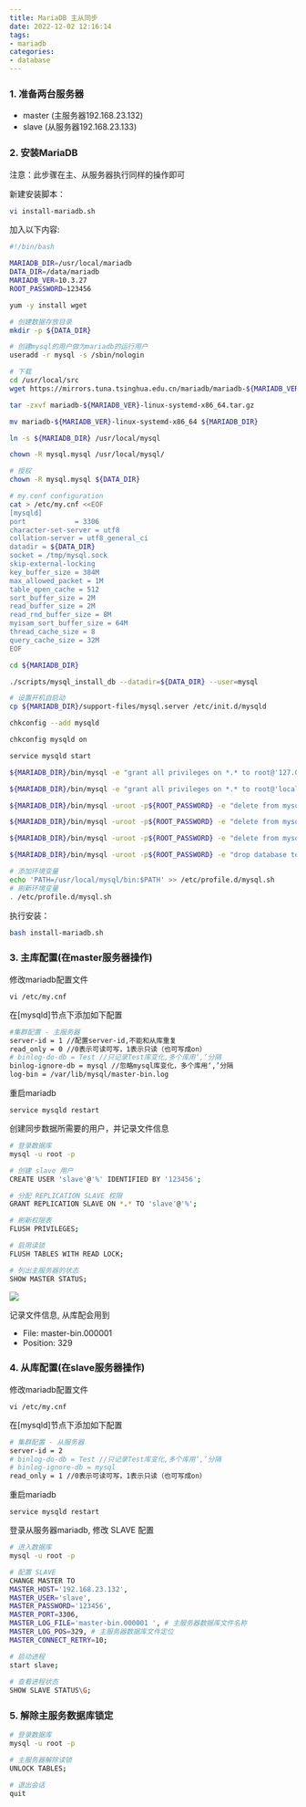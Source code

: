 ```yaml
---
title: MariaDB 主从同步
date: 2022-12-02 12:16:14
tags:
- mariadb
categories:
- database
---
```


### 1. 准备两台服务器

- master (主服务器192.168.23.132)
- slave  (从服务器192.168.23.133)

### 2. 安装MariaDB

注意：此步骤在主、从服务器执行同样的操作即可

新建安装脚本：

```bash
vi install-mariadb.sh
```

加入以下内容:

```bash
#!/bin/bash

MARIADB_DIR=/usr/local/mariadb
DATA_DIR=/data/mariadb
MARIADB_VER=10.3.27
ROOT_PASSWORD=123456

yum -y install wget

# 创建数据存放目录
mkdir -p ${DATA_DIR}

# 创建mysql的用户做为mariadb的运行用户
useradd -r mysql -s /sbin/nologin

# 下载
cd /usr/local/src
wget https://mirrors.tuna.tsinghua.edu.cn/mariadb/mariadb-${MARIADB_VER}/bintar-linux-systemd-x86_64/mariadb-${MARIADB_VER}-linux-systemd-x86_64.tar.gz

tar -zxvf mariadb-${MARIADB_VER}-linux-systemd-x86_64.tar.gz 

mv mariadb-${MARIADB_VER}-linux-systemd-x86_64 ${MARIADB_DIR}

ln -s ${MARIADB_DIR} /usr/local/mysql

chown -R mysql.mysql /usr/local/mysql/

# 授权
chown -R mysql.mysql ${DATA_DIR}

# my.conf configuration
cat > /etc/my.cnf <<EOF
[mysqld]
port            = 3306
character-set-server = utf8
collation-server = utf8_general_ci
datadir = ${DATA_DIR}
socket = /tmp/mysql.sock
skip-external-locking
key_buffer_size = 384M
max_allowed_packet = 1M
table_open_cache = 512
sort_buffer_size = 2M
read_buffer_size = 2M
read_rnd_buffer_size = 8M
myisam_sort_buffer_size = 64M
thread_cache_size = 8
query_cache_size = 32M
EOF

cd ${MARIADB_DIR}

./scripts/mysql_install_db --datadir=${DATA_DIR} --user=mysql

# 设置开机自启动
cp ${MARIADB_DIR}/support-files/mysql.server /etc/init.d/mysqld

chkconfig --add mysqld

chkconfig mysqld on

service mysqld start

${MARIADB_DIR}/bin/mysql -e "grant all privileges on *.* to root@'127.0.0.1' identified by \"${ROOT_PASSWORD}\" with grant option;"

${MARIADB_DIR}/bin/mysql -e "grant all privileges on *.* to root@'localhost' identified by \"${ROOT_PASSWORD}\" with grant option;"

${MARIADB_DIR}/bin/mysql -uroot -p${ROOT_PASSWORD} -e "delete from mysql.user where Password='';"

${MARIADB_DIR}/bin/mysql -uroot -p${ROOT_PASSWORD} -e "delete from mysql.db where User='';"

${MARIADB_DIR}/bin/mysql -uroot -p${ROOT_PASSWORD} -e "delete from mysql.proxies_priv where Host!='localhost';"

${MARIADB_DIR}/bin/mysql -uroot -p${ROOT_PASSWORD} -e "drop database test;"

# 添加环境变量
echo 'PATH=/usr/local/mysql/bin:$PATH' >> /etc/profile.d/mysql.sh
# 刷新环境变量
. /etc/profile.d/mysql.sh
```

执行安装：

```bash
bash install-mariadb.sh
```

### 3. 主库配置(在master服务器操作)

修改mariadb配置文件

```
vi /etc/my.cnf
```

在[mysqld]节点下添加如下配置

```bash
#集群配置 - 主服务器
server-id = 1 //配置server-id,不能和从库重复
read_only = 0 //0表示可读可写，1表示只读（也可写成on）
# binlog-do-db = Test //只记录Test库变化,多个库用‘,’分隔
binlog-ignore-db = mysql //忽略mysql库变化，多个库用‘,’分隔
log-bin = /var/lib/mysql/master-bin.log
```

重启mariadb

```
service mysqld restart
```

创建同步数据所需要的用户，并记录文件信息

```bash
# 登录数据库
mysql -u root -p

# 创建 slave 用户
CREATE USER 'slave'@'%' IDENTIFIED BY '123456';

# 分配 REPLICATION SLAVE 权限
GRANT REPLICATION SLAVE ON *.* TO 'slave'@'%';

# 刷新权限表
FLUSH PRIVILEGES;

# 启用读锁
FLUSH TABLES WITH READ LOCK;

# 列出主服务器的状态
SHOW MASTER STATUS;

```

![](https://cdn.jsdelivr.net/gh/xbmlz/static/img/202212021217371.png)

记录文件信息, 从库配会用到

- File: master-bin.000001 
- Position: 329

### 4. 从库配置(在slave服务器操作)

修改mariadb配置文件

```
vi /etc/my.cnf
```

在[mysqld]节点下添加如下配置

```bash
# 集群配置 - 从服务器  
server-id = 2
# binlog-do-db = Test //只记录Test库变化,多个库用‘,’分隔
# binlog-ignore-db = mysql
read_only = 1 //0表示可读可写，1表示只读（也可写成on）
```

重启mariadb

```
service mysqld restart
```

登录从服务器mariadb, 修改 SLAVE 配置

```bash
# 进入数据库
mysql -u root -p

# 配置 SLAVE
CHANGE MASTER TO
MASTER_HOST='192.168.23.132',
MASTER_USER='slave',
MASTER_PASSWORD='123456',
MASTER_PORT=3306,
MASTER_LOG_FILE='master-bin.000001 ', # 主服务器数据库文件名称
MASTER_LOG_POS=329, # 主服务器数据库文件定位                 
MASTER_CONNECT_RETRY=10;

# 启动进程
start slave;
 
# 查看进程状态
SHOW SLAVE STATUS\G;

```

### 5. 解除主服务数据库锁定

```bash
# 登录数据库
mysql -u root -p

# 主服务器解除读锁
UNLOCK TABLES;

# 退出会话
quit
```